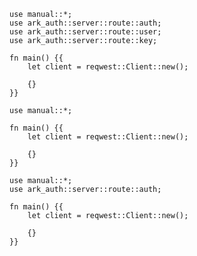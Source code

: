 ```rust,skt-refresh-ok
use manual::*;
use ark_auth::server::route::auth;
use ark_auth::server::route::user;
use ark_auth::server::route::key;

fn main() {{
    let client = reqwest::Client::new();

    {}
}}
```

```rust,skt-refresh-bad-request
use manual::*;

fn main() {{
    let client = reqwest::Client::new();

    {}
}}
```

```rust,skt-refresh-forbidden
use manual::*;
use ark_auth::server::route::auth;

fn main() {{
    let client = reqwest::Client::new();

    {}
}}
```
